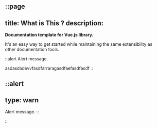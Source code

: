 ::page
---
title: What is This ?
description: 
---
**Documentation template for Vue.js library.**

It's an easy way to get started while maintaining the same extensibility as other documentation tools.

::alert
Alert message.

asdasdadevvfasdfarraragasdfaefasdfasdf
::

::alert
---
type: warn
---
Alert message.
::

::